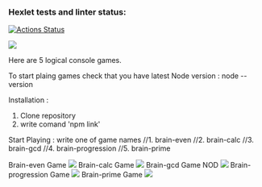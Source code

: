 ### Hexlet tests and linter status:
[![Actions Status](https://github.com/GerusPH/frontend-project-44/workflows/hexlet-check/badge.svg)](https://github.com/GerusPH/frontend-project-44/actions)

<a href="https://codeclimate.com/github/GerusPH/frontend-project-44/maintainability"><img src="https://api.codeclimate.com/v1/badges/34b830e532a0df4f782e/maintainability" /></a>

Here are 5 logical console games.

To start plaing games check that you have latest Node version : node --version

Installation : 
1. Clone repository
2. write comand 'npm link'

Start Playing :
write one of game names
//1. brain-even
//2. brain-calc
//3. brain-gcd
//4. brain-progression
//5. brain-prime


Brain-even Game
<a href="https://asciinema.org/a/hUIkL1jaNVCMymZgRsFdTBdQt" target="_blank"><img src="https://asciinema.org/a/hUIkL1jaNVCMymZgRsFdTBdQt.svg" /></a>
Brain-calc Game
<a href="https://asciinema.org/a/UFIuIwPZrqEhTOaYSN3yEXCaJ" target="_blank"><img src="https://asciinema.org/a/UFIuIwPZrqEhTOaYSN3yEXCaJ.svg" /></a>
Brain-gcd Game NOD
<a href="https://asciinema.org/a/xLsrwz33r96UxNmljlKhggfzH" target="_blank"><img src="https://asciinema.org/a/xLsrwz33r96UxNmljlKhggfzH.svg" /></a>
Brain-progression Game
<a href="https://asciinema.org/a/fJQSCs0Z5SgKxeMgHEFrgmSh9" target="_blank"><img src="https://asciinema.org/a/fJQSCs0Z5SgKxeMgHEFrgmSh9.svg" /></a>
Brain-prime Game
<a href="https://asciinema.org/a/p88Cr6uJvKDJjCD79HFu17XRP" target="_blank"><img src="https://asciinema.org/a/p88Cr6uJvKDJjCD79HFu17XRP.svg" /></a>